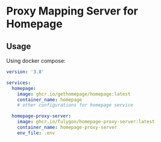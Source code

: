 # Proxy Mapping Server for Homepage

## Usage
Using docker compose:
```yaml
version: '3.8'

services:
  homepage:
    image: ghcr.io/gethomepage/homepage:latest
    container_name: homepage
    # other configurations for homepage service

  homepage-proxy-server:
    image: ghcr.io/fulygon/homepage-proxy-server:latest
    container_name: homepage-proxy-server
    env_file: .env
```